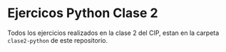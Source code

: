 # Ejercicos Python Clase 2

Todos los ejercicios realizados en la clase 2 del CIP, estan en la carpeta `clase2-python` de este repositorio.
